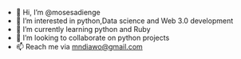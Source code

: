 - 👋 Hi, I’m @mosesadienge
- 👀 I’m interested in python,Data science and Web 3.0 development
- 🌱 I’m currently learning python and Ruby
- 💞️ I’m looking to collaborate on python projects
- 📫 Reach me via mndiawo@gmail.com

<!---
mosesadienge/mosesadienge is a ✨ special ✨ repository because its `README.md` (this file) appears on your GitHub profile.
You can click the Preview link to take a look at your changes.
--->
